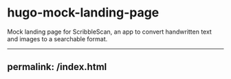 # hugo-mock-landing-page
Mock landing page for ScribbleScan, an app to convert handwritten text and images to a searchable format.

---
permalink: /index.html
---